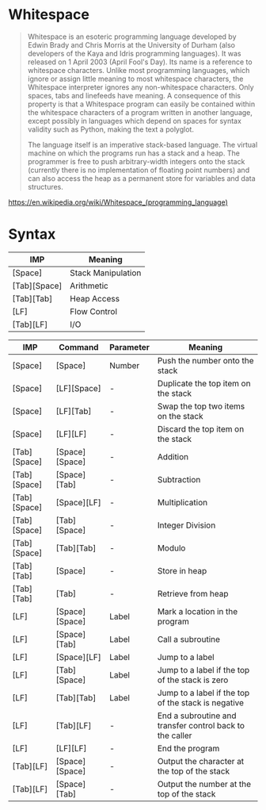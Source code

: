 # Whitespace

>Whitespace is an esoteric programming language developed by Edwin Brady and Chris Morris at the University of Durham (also developers of the Kaya and Idris programming languages). It was released on 1 April 2003 (April Fool's Day). Its name is a reference to whitespace characters. Unlike most programming languages, which ignore or assign little meaning to most whitespace characters, the Whitespace interpreter ignores any non-whitespace characters. Only spaces, tabs and linefeeds have meaning. A consequence of this property is that a Whitespace program can easily be contained within the whitespace characters of a program written in another language, except possibly in languages which depend on spaces for syntax validity such as Python, making the text a polyglot.
>
>The language itself is an imperative stack-based language. The virtual machine on which the programs run has a stack and a heap. The programmer is free to push arbitrary-width integers onto the stack (currently there is no implementation of floating point numbers) and can also access the heap as a permanent store for variables and data structures.

https://en.wikipedia.org/wiki/Whitespace_(programming_language)


# Syntax

IMP             | Meaning           
--------------- | ------------------
[Space]         | Stack Manipulation
[Tab][Space]    | Arithmetic        
[Tab][Tab]      | Heap Access       
[LF]            | Flow Control      
[Tab][LF]       | I/O               

IMP          | Command        | Parameter | Meaning                                                                    
------------ | -------------- | --------- | ---------------------------------------------------------------------------
[Space]      | [Space]        | Number    | Push the number onto the stack                                             
[Space]      | [LF][Space]    | -         | Duplicate the top item on the stack                                        
[Space]      | [LF][Tab]      | -         | Swap the top two items on the stack                                        
[Space]      | [LF][LF]       | -         | Discard the top item on the stack                                          
[Tab][Space] | [Space][Space] | -         | Addition                                                                   
[Tab][Space] | [Space][Tab]   | -         | Subtraction                                                                
[Tab][Space] | [Space][LF]    | -         | Multiplication                                                             
[Tab][Space] | [Tab][Space]   | -         | Integer Division                                                           
[Tab][Space] | [Tab][Tab]     | -         | Modulo
[Tab][Tab]   | [Space]        | -         | Store in heap                                                              
[Tab][Tab]   | [Tab]          | -         | Retrieve from heap                                                         
[LF]         | [Space][Space] | Label     | Mark a location in the program                                             
[LF]         | [Space][Tab]   | Label     | Call a subroutine                                                          
[LF]         | [Space][LF]    | Label     | Jump to a label                                                            
[LF]         | [Tab][Space]   | Label     | Jump to a label if the top of the stack is zero                            
[LF]         | [Tab][Tab]     | Label     | Jump to a label if the top of the stack is negative                        
[LF]         | [Tab][LF]      | -         | End a subroutine and transfer control back to the caller                   
[LF]         | [LF][LF]       | -         | End the program                                                            
[Tab][LF]    | [Space][Space] | -         | Output the character at the top of the stack                               
[Tab][LF]    | [Space][Tab]   | -         | Output the number at the top of the stack                                  

<!-- 
[Tab][LF]    | [Tab][Space]   | -         | Read a character and place it in the location given by the top of the stack
[Tab][LF]    | [Tab][Tab]     | -         | Read a number and place it in the location given by the top of the stack   
 -->
